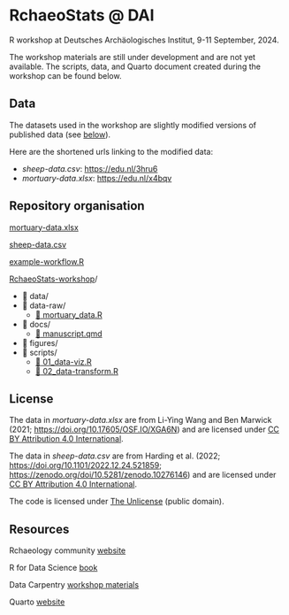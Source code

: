 # RchaeoStats @ DAI

R workshop at Deutsches Archäologisches Institut, 9-11 September, 2024.

The workshop materials are still under development and are not yet available.
The scripts, data, and Quarto document created during the workshop 
can be found below.


## Data

The datasets used in the workshop are slightly modified versions of published data (see [below](#license)).

Here are the shortened urls linking to the modified data:

- *sheep-data.csv*: <https://edu.nl/3hru6>
- *mortuary-data.xlsx*: <https://edu.nl/x4bqv>


## Repository organisation

[mortuary-data.xlsx](/mortuary-data.xlsx)

[sheep-data.csv](/sheep-data.csv)

[example-workflow.R](./example-workflow.R)

[RchaeoStats-workshop](./RchaeoStats-workshop)/

- :file_folder: data/
- :file_folder: data-raw/
  + [:page_facing_up: mortuary_data.R](/RchaeoStats-workshop/data-raw/mortuary_data.R)
- :file_folder: docs/
  + [:page_facing_up: manuscript.qmd](/RchaeoStats-workshop/docs/manuscript.qmd)
- :file_folder: figures/
- :file_folder: scripts/
  + [:page_facing_up: 01_data-viz.R](/RchaeoStats-workshop/scripts/01_data-viz.R)
  + [:page_facing_up: 02_data-transform.R](/RchaeoStats-workshop/scripts/02_data-transform.R)


## License

The data in *mortuary-data.xlsx* are from Li-Ying Wang and Ben Marwick (2021; https://doi.org/10.17605/OSF.IO/XGA6N)
and are licensed under [CC BY Attribution 4.0 International](https://creativecommons.org/licenses/by/4.0/).

The data in *sheep-data.csv* are from Harding et al. (2022; https://doi.org/10.1101/2022.12.24.521859; https://zenodo.org/doi/10.5281/zenodo.10276146)
and are licensed under [CC BY Attribution 4.0 International](https://creativecommons.org/licenses/by/4.0/).

The code is licensed under [The Unlicense](https://unlicense.org/) (public domain).


## Resources

Rchaeology community [website](https://rchaeology.github.io)

R for Data Science [book](https://r4ds.hadley.nz/)

Data Carpentry [workshop materials](https://datacarpentry.org/r-socialsci/)

Quarto [website](https://quarto.org/)

